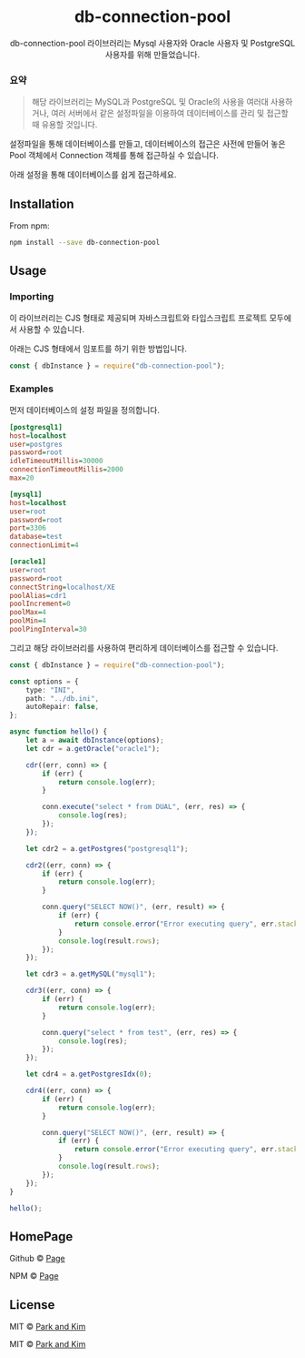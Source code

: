 # <div align="center"> db-connection-pool </div>

<div align="center">

db-connection-pool 라이브러리는 Mysql 사용자와 Oracle 사용자 및 PostgreSQL 사용자를 위해 만들었습니다.

</div>

### 요약

> 해당 라이브러리는 MySQL과 PostgreSQL 및 Oracle의 사용을 여러대 사용하거나, 여러 서버에서 같은 설정파일을 이용하여 데이터베이스를 관리 및 접근할 때 유용할 것입니다.

설정파일을 통해 데이터베이스를 만들고, 데이터베이스의 접근은 사전에 만들어 놓은 Pool 객체에서 Connection 객체를 통해 접근하실 수 있습니다.

아래 설정을 통해 데이터베이스를 쉽게 접근하세요.

## Installation

From npm:

```sh
npm install --save db-connection-pool
```

## Usage

### Importing

이 라이브러리는 CJS 형태로 제공되며 자바스크립트와 타입스크립트 프로젝트 모두에서 사용할 수 있습니다.

아래는 CJS 형태에서 임포트를 하기 위한 방법입니다.

```ts
const { dbInstance } = require("db-connection-pool");
```

### Examples

먼저 데이터베이스의 설정 파일을 정의합니다.

```ini
[postgresql1]
host=localhost
user=postgres
password=root
idleTimeoutMillis=30000
connectionTimeoutMillis=2000
max=20

[mysql1]
host=localhost
user=root
password=root
port=3306
database=test
connectionLimit=4

[oracle1]
user=root
password=root
connectString=localhost/XE
poolAlias=cdr1
poolIncrement=0
poolMax=4
poolMin=4
poolPingInterval=30
```

그리고 해당 라이브러리를 사용하여 편리하게 데이터베이스를 접근할 수 있습니다.

```ts
const { dbInstance } = require("db-connection-pool");

const options = {
    type: "INI",
    path: "../db.ini",
    autoRepair: false,
};

async function hello() {
    let a = await dbInstance(options);
    let cdr = a.getOracle("oracle1");

    cdr((err, conn) => {
        if (err) {
            return console.log(err);
        }

        conn.execute("select * from DUAL", (err, res) => {
            console.log(res);
        });
    });

    let cdr2 = a.getPostgres("postgresql1");

    cdr2((err, conn) => {
        if (err) {
            return console.log(err);
        }

        conn.query("SELECT NOW()", (err, result) => {
            if (err) {
                return console.error("Error executing query", err.stack);
            }
            console.log(result.rows);
        });
    });

    let cdr3 = a.getMySQL("mysql1");

    cdr3((err, conn) => {
        if (err) {
            return console.log(err);
        }

        conn.query("select * from test", (err, res) => {
            console.log(res);
        });
    });

    let cdr4 = a.getPostgresIdx(0);

    cdr4((err, conn) => {
        if (err) {
            return console.log(err);
        }

        conn.query("SELECT NOW()", (err, result) => {
            if (err) {
                return console.error("Error executing query", err.stack);
            }
            console.log(result.rows);
        });
    });
}

hello();
```

## HomePage

Github © [Page](https://github.com/A-big-fish-in-a-small-pond)

NPM © [Page](https://www.npmjs.com/org/a-big-fish-in-a-small-pond)

## License

MIT © [Park and Kim](http://github.com/nusgnojkrap)

MIT © [Park and Kim](http://github.com/libtv)
